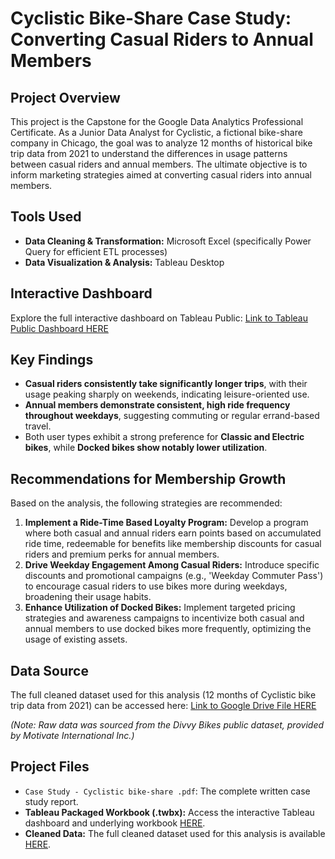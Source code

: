 # Cyclistic Bike-Share Case Study: Converting Casual Riders to Annual Members

## Project Overview

This project is the Capstone for the Google Data Analytics Professional Certificate. As a Junior Data Analyst for Cyclistic, a fictional bike-share company in Chicago, the goal was to analyze 12 months of historical bike trip data from 2021 to understand the differences in usage patterns between casual riders and annual members. The ultimate objective is to inform marketing strategies aimed at converting casual riders into annual members.

## Tools Used

* **Data Cleaning & Transformation:** Microsoft Excel (specifically Power Query for efficient ETL processes)
* **Data Visualization & Analysis:** Tableau Desktop

## Interactive Dashboard

Explore the full interactive dashboard on Tableau Public: 
[Link to Tableau Public Dashboard HERE](https://public.tableau.com/views/CyclisticRiderBehaviorAnalysis/Dashboard1?:language=en-US&:sid=&:redirect=auth&:display_count=n&:origin=viz_share_link)

## Key Findings

* **Casual riders consistently take significantly longer trips**, with their usage peaking sharply on weekends, indicating leisure-oriented use.
* **Annual members demonstrate consistent, high ride frequency throughout weekdays**, suggesting commuting or regular errand-based travel.
* Both user types exhibit a strong preference for **Classic and Electric bikes**, while **Docked bikes show notably lower utilization**.

## Recommendations for Membership Growth

Based on the analysis, the following strategies are recommended:

1.  **Implement a Ride-Time Based Loyalty Program:** Develop a program where both casual and annual riders earn points based on accumulated ride time, redeemable for benefits like membership discounts for casual riders and premium perks for annual members.
2.  **Drive Weekday Engagement Among Casual Riders:** Introduce specific discounts and promotional campaigns (e.g., 'Weekday Commuter Pass') to encourage casual riders to use bikes more during weekdays, broadening their usage habits.
3.  **Enhance Utilization of Docked Bikes:** Implement targeted pricing strategies and awareness campaigns to incentivize both casual and annual members to use docked bikes more frequently, optimizing the usage of existing assets.

## Data Source

The full cleaned dataset used for this analysis (12 months of Cyclistic bike trip data from 2021) can be accessed here:
[Link to Google Drive File HERE](https://docs.google.com/spreadsheets/d/1cvSAdZGPWTNwOV6KntVkxxJ-a3dPAx95/edit?usp=sharing&ouid=118087862463416091665&rtpof=true&sd=true)

*(Note: Raw data was sourced from the Divvy Bikes public dataset, provided by Motivate International Inc.)*

## Project Files

* `Case Study - Cyclistic bike-share .pdf`: The complete written case study report.
* **Tableau Packaged Workbook (.twbx):** Access the interactive Tableau dashboard and underlying workbook [HERE](https://drive.google.com/file/d/1BHIDB5eF0ffCFjEqk6b8oH6hMxQU2ZNY/view?usp=drive_link).
* **Cleaned Data:** The full cleaned dataset used for this analysis is available [HERE](https://docs.google.com/spreadsheets/d/1cvSAdZGPWTNwOV6KntVkxxJ-a3dPAx95/edit?usp=drive_link&ouid=118087862463416091665&rtpof=true&sd=true).

